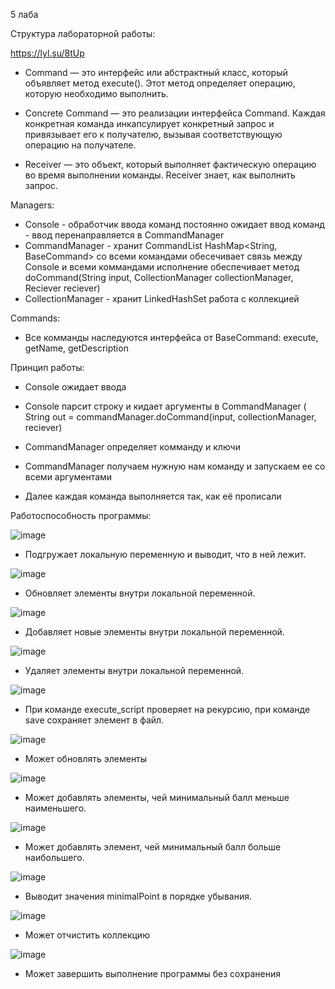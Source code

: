 5 лаба

Структура лабораторной работы:

https://lyl.su/8tUp

- Command — это интерфейс или абстрактный класс, который объявляет метод execute(). Этот метод определяет операцию, которую необходимо выполнить.

- Concrete Command — это реализации интерфейса Command. Каждая конкретная команда инкапсулирует конкретный запрос и привязывает его к получателю, вызывая соответствующую операцию на получателе.

- Receiver — это объект, который выполняет фактическую операцию во время выполнении команды. Receiver знает, как выполнить запрос.

Managers:
- Console - обработчик ввода команд
	постоянно ожидает ввод команд - ввод перенаправляется в CommandManager
- CommandManager - хранит CommandList HashMap<String, BaseCommand> со всеми командами
	обесечивает связь между Console и всеми коммандами
	исполнение обеспечивает метод doCommand(String input, CollectionManager collectionManager, Reciever reciever)
- CollectionManager - хранит LinkedHashSet
	работа с коллекцией

Commands:

- Все комманды наследуются интерфейса от BaseCommand:
	execute, getName, getDescription

Принцип работы:

- Console ожидает ввода

- Console парсит строку и кидает аргументы в CommandManager (
	String out = commandManager.doCommand(input, collectionManager, reciever)

- CommandManager определяет комманду и ключи 

- CommandManager получаем нужную нам команду и запускаем ее со всеми аргументами

- Далее каждая команда выполняется так, как её прописали


Работоспособность программы:

![image](https://github.com/user-attachments/assets/46390ca8-017c-4289-98cb-67b479b2d72d)

- Подгружает локальную переменную и выводит, что в ней лежит.

![image](https://github.com/user-attachments/assets/d02dc665-915d-4497-8052-07ff943ce746)

- Обновляет элементы внутри локальной переменной.

![image](https://github.com/user-attachments/assets/bba20159-31f3-490d-ad18-055572c8e0bb)
  
- Добавляет новые элементы внутри локальной переменной.

![image](https://github.com/user-attachments/assets/42e37317-e4b1-4aa0-918a-3b687ddb0e29)

- Удаляет элементы внутри локальной переменной.

![image](https://github.com/user-attachments/assets/dedca3ba-6c3b-42e7-ba18-0a0b1976dec7)

- При команде execute_script проверяет на рекурсию, при команде save сохраняет элемент в файл.

![image](https://github.com/user-attachments/assets/5df6666e-3f30-4213-82b5-48e337569f49)

- Может обновлять элементы

![image](https://github.com/user-attachments/assets/b538e397-0468-496f-9dab-23723d008d3e)

- Может добавлять элементы, чей минимальный балл меньше наименьшего.
 
![image](https://github.com/user-attachments/assets/2b57a208-94db-4b49-872b-95f19983d4c6)

- Может добавлять элемент, чей минимальный балл больше наибольшего.
 
![image](https://github.com/user-attachments/assets/bd132a68-0e7b-45c9-bc50-11edc0e590c6)

- Выводит значения minimalPoint в порядке убывания.

![image](https://github.com/user-attachments/assets/6cbe071c-7962-42ef-ba43-68319ff0ddfb)

- Может отчистить коллекцию

![image](https://github.com/user-attachments/assets/5c209d96-8bbd-4d95-ab38-708a807e3d2b)

- Может завершить выполнение программы без сохранения



